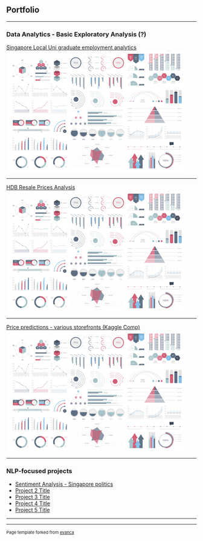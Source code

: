 ## Portfolio

---

### Data Analytics - Basic Exploratory Analysis (?) 

[Singapore Local Uni graduate employment analytics](/sample_page)
<img src="images/dummy_thumbnail.jpg?raw=true"/>

---
[HDB Resale Prices Analysis](/pdf/sample_presentation.pdf)
<img src="images/dummy_thumbnail.jpg?raw=true"/>

---
[Price predictions - various storefronts (Kaggle Comp)](http://example.com/)
<img src="images/dummy_thumbnail.jpg?raw=true"/>

---

### NLP-focused projects

- [Sentiment Analysis - Singapore politics](http://example.com/)
- [Project 2 Title](http://example.com/)
- [Project 3 Title](http://example.com/)
- [Project 4 Title](http://example.com/)
- [Project 5 Title](http://example.com/)

---




---
<p style="font-size:11px">Page template forked from <a href="https://github.com/evanca/quick-portfolio">evanca</a></p>
<!-- Remove above link if you don't want to attibute -->
